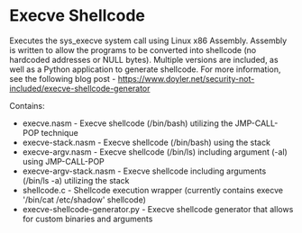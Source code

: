 # Execve Shellcode
Executes the sys_execve system call using Linux x86 Assembly. Assembly is written to allow the programs to be converted into shellcode (no hardcoded addresses or NULL bytes).
Multiple versions are included, as well as a Python application to generate shellcode.
For more information, see the following blog post - https://www.doyler.net/security-not-included/execve-shellcode-generator

Contains:
* execve.nasm - Execve shellcode (/bin/bash) utilizing the JMP-CALL-POP technique
* execve-stack.nasm - Execve shellcode (/bin/bash) using the stack
* execve-argv.nasm - Execve shellcode (/bin/ls) including argument (-al) using JMP-CALL-POP
* execve-argv-stack.nasm - Execve shellcode including arguments (/bin/ls -a) utilizing the stack
* shellcode.c - Shellcode execution wrapper (currently contains execve '/bin/cat /etc/shadow' shellcode)
* execve-shellcode-generator.py - Execve shellcode generator that allows for custom binaries and arguments